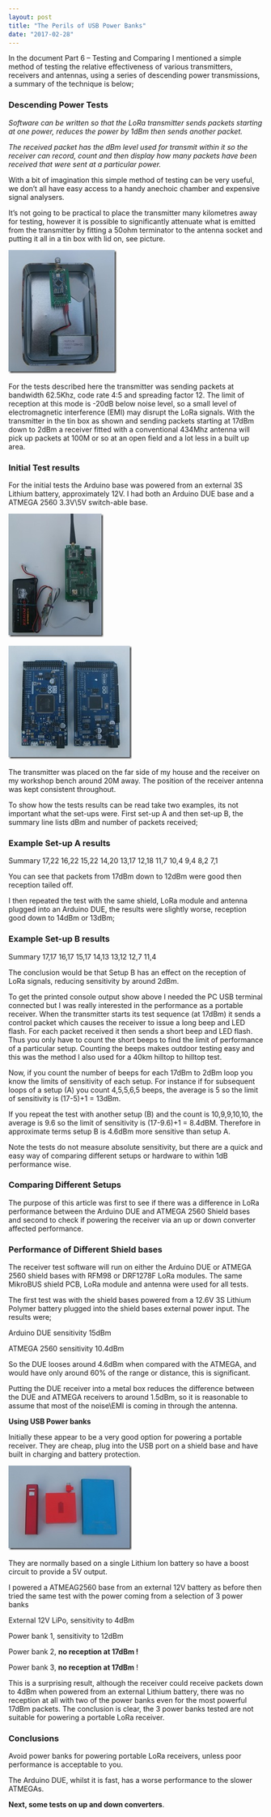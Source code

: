 ```yaml
---
layout: post
title: "The Perils of USB Power Banks"
date: "2017-02-28"
---
```


In the document Part 6 – Testing and Comparing I mentioned a simple method of testing the relative effectiveness of various transmitters, receivers and antennas, using a series of descending power transmissions, a summary of the technique is below;

### **Descending Power Tests**

_Software can be written so that the LoRa transmitter sends packets starting at one power, reduces the power by 1dBm then sends another packet._

_The received packet has the dBm level used for transmit within it so the receiver can record, count and then display how many packets have been received that were sent at a particular power._

With a bit of imagination this simple method of testing can be very useful, we don’t all have easy access to a handy anechoic chamber and expensive signal analysers.

It’s not going to be practical to place the transmitter many kilometres away for testing, however it is possible to significantly attenuate what is emitted from the transmitter by fitting a 50ohm terminator to the antenna socket and putting it all in a tin box with lid on, see picture.

![IMG_0653](/images/IMG_0653_thumb.jpg "IMG_0653")

For the tests described here the transmitter was sending packets at bandwidth 62.5Khz, code rate 4:5 and spreading factor 12. The limit of reception at this mode is -20dB below noise level, so a small level of electromagnetic interference (EMI) may disrupt the LoRa signals. With the transmitter in the tin box as shown and sending packets starting at 17dBm down to 2dBm a receiver fitted with a conventional 434Mhz antenna will pick up packets at 100M or so at an open field and a lot less in a built up area.

 

### **Initial Test results**

For the initial tests the Arduino base was powered from an external 3S Lithium battery, approximately 12V. I had both an Arduino DUE base and a ATMEGA 2560 3.3V\\5V switch-able base.

 

![IMG_0661](/images/IMG_0661_thumb.jpg "IMG_0661")

![IMG_0659](/images/IMG_0659_thumb.jpg "IMG_0659")
 

The transmitter was placed on the far side of my house and the receiver on my workshop bench around 20M away. The position of the receiver antenna was kept consistent throughout.

To show how the tests results can be read take two examples, its not important what the set-ups were. First set-up A and then set-up B, the summary line lists dBm and number of packets received;

### **Example Set-up A results**

Summary 17,22 16,22 15,22 14,20 13,17 12,18 11,7 10,4 9,4 8,2 7,1

You can see that packets from 17dBm down to 12dBm were good then reception tailed off.

I then repeated the test with the same shield, LoRa module and antenna plugged into an Arduino DUE, the results were slightly worse, reception good down to 14dBm or 13dBm;

### **Example Set-up B results**

Summary 17,17 16,17 15,17 14,13 13,12 12,7 11,4

The conclusion would be that Setup B has an effect on the reception of LoRa signals, reducing sensitivity by around 2dBm.

To get the printed console output show above I needed the PC USB terminal connected but I was really interested in the performance as a portable receiver. When the transmitter starts its test sequence (at 17dBm) it sends a control packet which causes the receiver to issue a long beep and LED flash. For each packet received it then sends a short beep and LED flash. Thus you only have to count the short beeps to find the limit of performance of a particular setup. Counting the beeps makes outdoor testing easy and this was the method I also used for a 40km hilltop to hilltop test.

Now, if you count the number of beeps for each 17dBm to 2dBm loop you know the limits of sensitivity of each setup. For instance if for subsequent loops of a setup (A) you count 4,5,5,6,5 beeps, the average is 5 so the limit of sensitivity is (17-5)+1 = 13dBm.

If you repeat the test with another setup (B) and the count is 10,9,9,10,10, the average is 9.6 so the limit of sensitivity is (17-9.6)+1 = 8.4dBM. Therefore in approximate terms setup B is 4.6dBm more sensitive than setup A.

Note the tests do not measure absolute sensitivity, but there are a quick and easy way of comparing different setups or hardware to within 1dB performance wise.

### **Comparing Different Setups**

The purpose of this article was first to see if there was a difference in LoRa performance between the Arduino DUE and ATMEGA 2560 Shield bases and second to check if powering the receiver via an up or down converter affected performance.

### **Performance of Different Shield bases**

The receiver test software will run on either the Arduino DUE or ATMEGA 2560 shield bases with RFM98 or DRF1278F LoRa modules. The same MikroBUS shield PCB, LoRa module and antenna were used for all tests.

The first test was with the shield bases powered from a 12.6V 3S Lithium Polymer battery plugged into the shield bases external power input. The results were;

Arduino DUE sensitivity 15dBm

ATMEGA 2560 sensitivity 10.4dBm

So the DUE looses around 4.6dBm when compared with the ATMEGA, and would have only around 60% of the range or distance, this is significant.

Putting the DUE receiver into a metal box reduces the difference between the DUE and ATMEGA receivers to around 1.5dBm, so it is reasonable to assume that most of the noise\\EMI is coming in through the antenna.

**Using USB Power banks**

Initially these appear to be a very good option for powering a portable receiver. They are cheap, plug into the USB port on a shield base and have built in charging and battery protection.

![IMG_0649](/images/IMG_0649_thumb.jpg "IMG_0649")

They are normally based on a single Lithium Ion battery so have a boost circuit to provide a 5V output.

I powered a ATMEAG2560 base from an external 12V battery as before then tried the same test with the power coming from a selection of 3 power banks

External 12V LiPo, sensitivity to 4dBm

Power bank 1, sensitivity to 12dBm

Power bank 2, **no reception at 17dBm !**

Power bank 3, **no reception at 17dBm** !

This is a surprising result, although the receiver could receive packets down to 4dBm when powered from an external Lithium battery, there was no reception at all with two of the power banks even for the most powerful 17dBm packets. The conclusion is clear, the 3 power banks tested are not suitable for powering a portable LoRa receiver.

### **Conclusions**

Avoid power banks for powering portable LoRa receivers, unless poor performance is acceptable to you.

The Arduino DUE, whilst it is fast, has a worse performance to the slower ATMEGAs.

**Next, some tests on up and down converters**.
